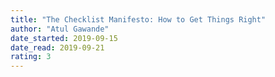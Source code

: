 ```yaml
---
title: "The Checklist Manifesto: How to Get Things Right"
author: "Atul Gawande"
date_started: 2019-09-15
date_read: 2019-09-21
rating: 3
---
```

